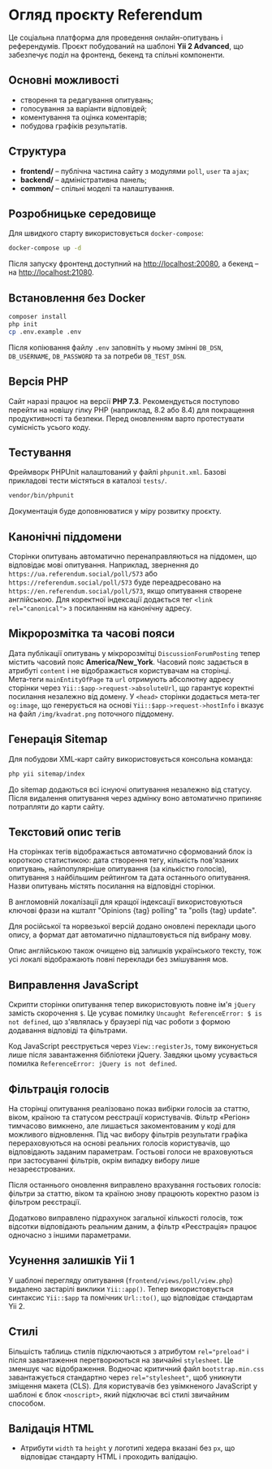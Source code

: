 # Огляд проєкту Referendum

Це соціальна платформа для проведення онлайн-опитувань і референдумів. Проєкт побудований на шаблоні **Yii 2 Advanced**, що забезпечує поділ на фронтенд, бекенд та спільні компоненти.

## Основні можливості

- створення та редагування опитувань;
- голосування за варіанти відповідей;
- коментування та оцінка коментарів;
- побудова графіків результатів.

## Структура

- **frontend/** – публічна частина сайту з модулями `poll`, `user` та `ajax`;
- **backend/** – адміністративна панель;
- **common/** – спільні моделі та налаштування.

## Розробницьке середовище

Для швидкого старту використовується `docker-compose`:

```bash
docker-compose up -d
```

Після запуску фронтенд доступний на [http://localhost:20080](http://localhost:20080), а бекенд – на [http://localhost:21080](http://localhost:21080).

## Встановлення без Docker

```bash
composer install
php init
cp .env.example .env
```

Після копіювання файлу `.env` заповніть у ньому змінні `DB_DSN`, `DB_USERNAME`, `DB_PASSWORD` та за потреби `DB_TEST_DSN`.

## Версія PHP

Сайт наразі працює на версії **PHP 7.3**. Рекомендується поступово перейти на новішу гілку PHP (наприклад, 8.2 або 8.4) для покращення продуктивності та безпеки. Перед оновленням варто протестувати сумісність усього коду.

## Тестування

Фреймворк PHPUnit налаштований у файлі `phpunit.xml`. Базові прикладові тести містяться в каталозі `tests/`.

```bash
vendor/bin/phpunit
```

Документація буде доповнюватися у міру розвитку проєкту.

## Канонічні піддомени

Сторінки опитувань автоматично перенаправляються на піддомен, що відповідає мові опитування. Наприклад, звернення до
`https://ua.referendum.social/poll/573` або `https://referendum.social/poll/573` буде переадресовано на
`https://en.referendum.social/poll/573`, якщо опитування створене англійською. Для коректної індексації додається тег
`<link rel="canonical">` з посиланням на канонічну адресу.

## Мікророзмітка та часові пояси

Дата публікації опитувань у мікророзмітці `DiscussionForumPosting` тепер містить часовий пояс **America/New_York**. Часовий пояс задається в атрибуті `content` і не відображається користувачам на сторінці.
Мета‑теги `mainEntityOfPage` та `url` отримують абсолютну адресу сторінки через `Yii::$app->request->absoluteUrl`, що гарантує коректні посилання незалежно від домену.
У `<head>` сторінки додається мета‑тег `og:image`, що генерується на основі `Yii::$app->request->hostInfo` і вказує на файл `/img/kvadrat.png` поточного піддомену.

## Генерація Sitemap

Для побудови XML‑карт сайту використовується консольна команда:

```bash
php yii sitemap/index
```

До sitemap додаються всі існуючі опитування незалежно від статусу. Після видалення опитування через адмінку воно автоматично припиняє потрапляти до карти сайту.

## Текстовий опис тегів

На сторінках тегів відображається автоматично сформований блок із короткою статистикою: дата створення тегу, кількість пов'язаних опитувань, найпопулярніше опитування (за кількістю голосів), опитування з найбільшим рейтингом та дата останнього опитування. Назви опитувань містять посилання на відповідні сторінки.

В англомовній локалізації для кращої індексації використовуються ключові фрази на кшталт "Opinions {tag} polling" та "polls {tag} update".

Для російської та норвезької версій додано оновлені переклади цього опису, а формат дат автоматично підлаштовується під вибрану мову.

Опис англійською також очищено від залишків українського тексту, тож усі локалі відображають повні переклади без змішування мов.

## Виправлення JavaScript

Скрипти сторінки опитування тепер використовують повне ім'я `jQuery` замість скорочення `$`. Це усуває помилку `Uncaught ReferenceError: $ is not defined`, що з'являлась у браузері під час роботи з формою додавання відповіді та фільтрами.


Код JavaScript реєструється через `View::registerJs`, тому виконується лише після завантаження бібліотеки jQuery. Завдяки цьому усувається помилка `ReferenceError: jQuery is not defined`.

## Фільтрація голосів

На сторінці опитування реалізовано показ вибірки голосів за статтю, віком, країною та статусом реєстрації користувачів. Фільтр «Регіон» тимчасово вимкнено, але лишається закоментованим у коді для можливого відновлення.
Під час вибору фільтрів результати графіка перераховуються на основі реальних голосів користувачів, що відповідають
заданим параметрам. Гостьові голоси не враховуються при застосуванні фільтрів, окрім випадку вибору лише незареєстрованих.

Після останнього оновлення виправлено врахування гостьових голосів: фільтри за статтю, віком та країною знову працюють коректно разом із фільтром реєстрації.

Додатково виправлено підрахунок загальної кількості голосів, тож відсотки відповідають реальним даним, а фільтр «Реєстрація» працює одночасно з іншими параметрами.

## Усунення залишків Yii 1

У шаблоні перегляду опитування (`frontend/views/poll/view.php`) видалено застарілі виклики `Yii::app()`. Тепер використовується синтаксис `Yii::$app` та помічник `Url::to()`, що відповідає стандартам Yii 2.



## Стилі

Більшість таблиць стилів підключаються з атрибутом `rel="preload"` і після завантаження перетворюються на звичайні `stylesheet`. Це зменшує час відображення. Водночас критичний файл `bootstrap.min.css` завантажується стандартно через `rel="stylesheet"`, щоб уникнути зміщення макета (CLS). Для користувачів без увімкненого JavaScript у шаблоні є блок `<noscript>`, який підключає всі стилі звичайним способом.


## Валідація HTML

- Атрибути `width` та `height` у логотипі хедера вказані без `px`, що відповідає стандарту HTML і проходить валідацію.
